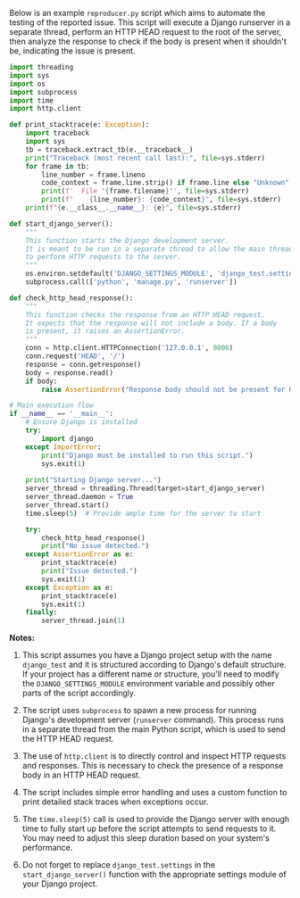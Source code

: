 Below is an example `reproducer.py` script which aims to automate the testing of the reported issue. This script will execute a Django runserver in a separate thread, perform an HTTP HEAD request to the root of the server, then analyze the response to check if the body is present when it shouldn't be, indicating the issue is present.

```python
import threading
import sys
import os
import subprocess
import time
import http.client

def print_stacktrace(e: Exception):
    import traceback
    import sys
    tb = traceback.extract_tb(e.__traceback__)
    print("Traceback (most recent call last):", file=sys.stderr)
    for frame in tb:
        line_number = frame.lineno
        code_context = frame.line.strip() if frame.line else "Unknown"
        print(f'  File "{frame.filename}"', file=sys.stderr)
        print(f"    {line_number}: {code_context}", file=sys.stderr)
    print(f"{e.__class__.__name__}: {e}", file=sys.stderr)

def start_django_server():
    """
    This function starts the Django development server.
    It is meant to be run in a separate thread to allow the main thread
    to perform HTTP requests to the server.
    """
    os.environ.setdefault('DJANGO_SETTINGS_MODULE', 'django_test.settings')
    subprocess.call(['python', 'manage.py', 'runserver'])

def check_http_head_response():
    """
    This function checks the response from an HTTP HEAD request.
    It expects that the response will not include a body. If a body
    is present, it raises an AssertionError.
    """
    conn = http.client.HTTPConnection('127.0.0.1', 8000)
    conn.request('HEAD', '/')
    response = conn.getresponse()
    body = response.read()
    if body:
        raise AssertionError("Response body should not be present for HTTP HEAD requests.")

# Main execution flow
if __name__ == '__main__':
    # Ensure Django is installed
    try:
        import django
    except ImportError:
        print("Django must be installed to run this script.")
        sys.exit(1)
    
    print("Starting Django server...")
    server_thread = threading.Thread(target=start_django_server)
    server_thread.daemon = True
    server_thread.start()
    time.sleep(5)  # Provide ample time for the server to start

    try:
        check_http_head_response()
        print("No issue detected.")
    except AssertionError as e:
        print_stacktrace(e)
        print("Issue detected.")
        sys.exit(1)
    except Exception as e:
        print_stacktrace(e)
        sys.exit(1)
    finally:
        server_thread.join(1)
```

**Notes:**

1. This script assumes you have a Django project setup with the name `django_test` and it is structured according to Django's default structure. If your project has a different name or structure, you'll need to modify the `DJANGO_SETTINGS_MODULE` environment variable and possibly other parts of the script accordingly.
   
2. The script uses `subprocess` to spawn a new process for running Django's development server (`runserver` command). This process runs in a separate thread from the main Python script, which is used to send the HTTP HEAD request.

3. The use of `http.client` is to directly control and inspect HTTP requests and responses. This is necessary to check the presence of a response body in an HTTP HEAD request.

4. The script includes simple error handling and uses a custom function to print detailed stack traces when exceptions occur.

5. The `time.sleep(5)` call is used to provide the Django server with enough time to fully start up before the script attempts to send requests to it. You may need to adjust this sleep duration based on your system's performance.

6. Do not forget to replace `django_test.settings` in the `start_django_server()` function with the appropriate settings module of your Django project.